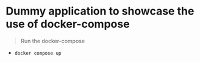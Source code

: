 # Dummy application to showcase the use of docker-compose

> Run the docker-compose
- `docker compose up`
